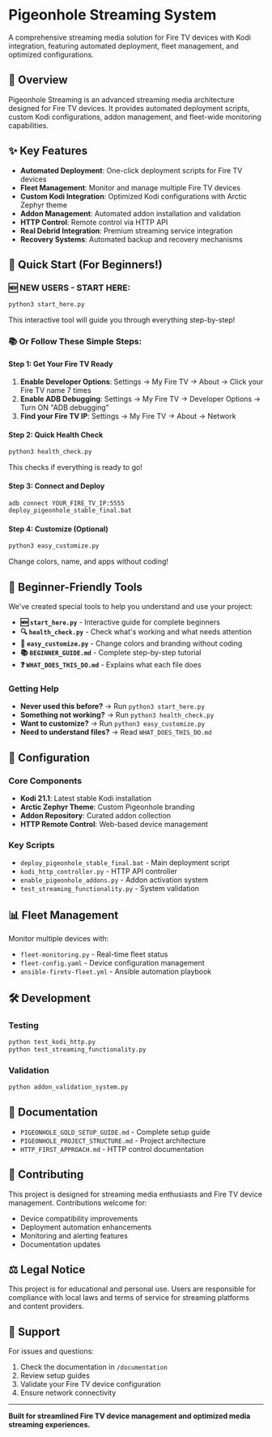 # Pigeonhole Streaming System

A comprehensive streaming media solution for Fire TV devices with Kodi integration, featuring automated deployment, fleet management, and optimized configurations.

## 🎯 Overview

Pigeonhole Streaming is an advanced streaming media architecture designed for Fire TV devices. It provides automated deployment scripts, custom Kodi configurations, addon management, and fleet-wide monitoring capabilities.

## ✨ Key Features

- **Automated Deployment**: One-click deployment scripts for Fire TV devices
- **Fleet Management**: Monitor and manage multiple Fire TV devices
- **Custom Kodi Integration**: Optimized Kodi configurations with Arctic Zephyr theme
- **Addon Management**: Automated addon installation and validation
- **HTTP Control**: Remote control via HTTP API
- **Real Debrid Integration**: Premium streaming service integration
- **Recovery Systems**: Automated backup and recovery mechanisms

## 🚀 Quick Start (For Beginners!)

### 🆕 **NEW USERS - START HERE:**
```bash
python3 start_here.py
```
This interactive tool will guide you through everything step-by-step!

### 📚 **Or Follow These Simple Steps:**

#### Step 1: Get Your Fire TV Ready
1. **Enable Developer Options**: Settings → My Fire TV → About → Click your Fire TV name 7 times
2. **Enable ADB Debugging**: Settings → My Fire TV → Developer Options → Turn ON "ADB debugging"
3. **Find your Fire TV IP**: Settings → My Fire TV → About → Network

#### Step 2: Quick Health Check
```bash
python3 health_check.py
```
This checks if everything is ready to go!

#### Step 3: Connect and Deploy
```bash
adb connect YOUR_FIRE_TV_IP:5555
deploy_pigeonhole_stable_final.bat
```

#### Step 4: Customize (Optional)
```bash
python3 easy_customize.py
```
Change colors, name, and apps without coding!

## 🎯 Beginner-Friendly Tools

We've created special tools to help you understand and use your project:

- **🆕 `start_here.py`** - Interactive guide for complete beginners
- **🔍 `health_check.py`** - Check what's working and what needs attention  
- **🎨 `easy_customize.py`** - Change colors and branding without coding
- **📚 `BEGINNER_GUIDE.md`** - Complete step-by-step tutorial
- **❓ `WHAT_DOES_THIS_DO.md`** - Explains what each file does

### Getting Help
- **Never used this before?** → Run `python3 start_here.py`
- **Something not working?** → Run `python3 health_check.py`
- **Want to customize?** → Run `python3 easy_customize.py`
- **Need to understand files?** → Read `WHAT_DOES_THIS_DO.md`

## 🔧 Configuration

### Core Components
- **Kodi 21.1**: Latest stable Kodi installation
- **Arctic Zephyr Theme**: Custom Pigeonhole branding
- **Addon Repository**: Curated addon collection
- **HTTP Remote Control**: Web-based device management

### Key Scripts
- `deploy_pigeonhole_stable_final.bat` - Main deployment script
- `kodi_http_controller.py` - HTTP API controller
- `enable_pigeonhole_addons.py` - Addon activation system
- `test_streaming_functionality.py` - System validation

## 📊 Fleet Management

Monitor multiple devices with:
- `fleet-monitoring.py` - Real-time fleet status
- `fleet-config.yaml` - Device configuration management
- `ansible-firetv-fleet.yml` - Ansible automation playbook

## 🛠️ Development

### Testing
```bash
python test_kodi_http.py
python test_streaming_functionality.py
```

### Validation
```bash
python addon_validation_system.py
```

## 📝 Documentation

- `PIGEONHOLE_GOLD_SETUP_GUIDE.md` - Complete setup guide
- `PIGEONHOLE_PROJECT_STRUCTURE.md` - Project architecture
- `HTTP_FIRST_APPROACH.md` - HTTP control documentation

## 🤝 Contributing

This project is designed for streaming media enthusiasts and Fire TV device management. Contributions welcome for:
- Device compatibility improvements
- Deployment automation enhancements
- Monitoring and alerting features
- Documentation updates

## ⚖️ Legal Notice

This project is for educational and personal use. Users are responsible for compliance with local laws and terms of service for streaming platforms and content providers.

## 🔧 Support

For issues and questions:
1. Check the documentation in `/documentation`
2. Review setup guides
3. Validate your Fire TV device configuration
4. Ensure network connectivity

---

**Built for streamlined Fire TV device management and optimized media streaming experiences.**
